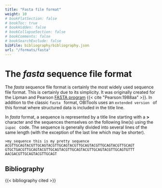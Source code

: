 ```yaml
---
title: "Fasta file format"
weight: 10
# bookFlatSection: false
# bookToc: true
# bookHidden: false
# bookCollapseSection: false
# bookComments: false
# bookSearchExclude: false
bibFile: bibliography/bibliography.json 
url: "/formats/fasta"
---
```


# The *fasta* sequence file format

The *fasta* sequence file format is certainly the most widely used sequence file
format. This is certainly due to its simplicity. It was originally created
for the Lipman and Pearson [FASTA program](https://en.wikipedia.org/wiki/FASTA) {{< cite "Pearson:1988aa" >}}.
In addition to the classic `fasta ` format, OBITools uses an `extended
version ` of this format where structured data is included in the title line.

In *fasta* format, a sequence is represented by a title line starting with a **>** character and the sequences themselves on the following line(s) using the `iupac ` code. The sequence is generally divided into several lines of the same length (with the exception of the last line which may be shorter). 

```
>my_sequence this is my pretty sequence
ACGTTGCAGTACGTTGCAGTACGTTGCAGTACGTTGCAGTACGTTGCAGTACGTTGCAGT
GTGCTGACGTTGCAGTACGTTGCAGTACGTTGCAGTACGTTGCAGTACGTTGCAGTGTTT
AACGACGTTGCAGTACGTTGCAGT
```

## Bibliography

 {{< bibliography cited >}}